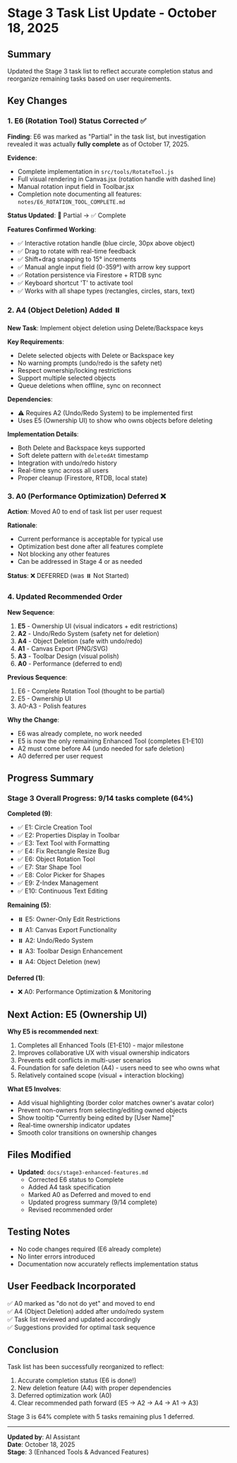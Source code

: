 # Stage 3 Task List Update - October 18, 2025

## Summary
Updated the Stage 3 task list to reflect accurate completion status and reorganize remaining tasks based on user requirements.

## Key Changes

### 1. E6 (Rotation Tool) Status Corrected ✅
**Finding**: E6 was marked as "Partial" in the task list, but investigation revealed it was actually **fully complete** as of October 17, 2025.

**Evidence**:
- Complete implementation in `src/tools/RotateTool.js`
- Full visual rendering in Canvas.jsx (rotation handle with dashed line)
- Manual rotation input field in Toolbar.jsx
- Completion note documenting all features: `notes/E6_ROTATION_TOOL_COMPLETE.md`

**Status Updated**: 🔄 Partial → ✅ Complete

**Features Confirmed Working**:
- ✅ Interactive rotation handle (blue circle, 30px above object)
- ✅ Drag to rotate with real-time feedback
- ✅ Shift+drag snapping to 15° increments
- ✅ Manual angle input field (0-359°) with arrow key support
- ✅ Rotation persistence via Firestore + RTDB sync
- ✅ Keyboard shortcut 'T' to activate tool
- ✅ Works with all shape types (rectangles, circles, stars, text)

### 2. A4 (Object Deletion) Added ⏸️
**New Task**: Implement object deletion using Delete/Backspace keys

**Key Requirements**:
- Delete selected objects with Delete or Backspace key
- No warning prompts (undo/redo is the safety net)
- Respect ownership/locking restrictions
- Support multiple selected objects
- Queue deletions when offline, sync on reconnect

**Dependencies**: 
- ⚠️ Requires A2 (Undo/Redo System) to be implemented first
- Uses E5 (Ownership UI) to show who owns objects before deleting

**Implementation Details**:
- Both Delete and Backspace keys supported
- Soft delete pattern with `deletedAt` timestamp
- Integration with undo/redo history
- Real-time sync across all users
- Proper cleanup (Firestore, RTDB, local state)

### 3. A0 (Performance Optimization) Deferred ❌
**Action**: Moved A0 to end of task list per user request

**Rationale**:
- Current performance is acceptable for typical use
- Optimization best done after all features complete
- Not blocking any other features
- Can be addressed in Stage 4 or as needed

**Status**: ❌ DEFERRED (was ⏸️ Not Started)

### 4. Updated Recommended Order
**New Sequence**:
1. **E5** - Ownership UI (visual indicators + edit restrictions)
2. **A2** - Undo/Redo System (safety net for deletion)
3. **A4** - Object Deletion (safe with undo/redo)
4. **A1** - Canvas Export (PNG/SVG)
5. **A3** - Toolbar Design (visual polish)
6. **A0** - Performance (deferred to end)

**Previous Sequence**:
1. E6 - Complete Rotation Tool (thought to be partial)
2. E5 - Ownership UI
3. A0-A3 - Polish features

**Why the Change**:
- E6 was already complete, no work needed
- E5 is now the only remaining Enhanced Tool (completes E1-E10)
- A2 must come before A4 (undo needed for safe deletion)
- A0 deferred per user request

## Progress Summary

### Stage 3 Overall Progress: 9/14 tasks complete (64%)

**Completed (9)**:
- ✅ E1: Circle Creation Tool
- ✅ E2: Properties Display in Toolbar
- ✅ E3: Text Tool with Formatting
- ✅ E4: Fix Rectangle Resize Bug
- ✅ E6: Object Rotation Tool
- ✅ E7: Star Shape Tool
- ✅ E8: Color Picker for Shapes
- ✅ E9: Z-Index Management
- ✅ E10: Continuous Text Editing

**Remaining (5)**:
- ⏸️ E5: Owner-Only Edit Restrictions
- ⏸️ A1: Canvas Export Functionality
- ⏸️ A2: Undo/Redo System
- ⏸️ A3: Toolbar Design Enhancement
- ⏸️ A4: Object Deletion (new)

**Deferred (1)**:
- ❌ A0: Performance Optimization & Monitoring

## Next Action: E5 (Ownership UI)

**Why E5 is recommended next**:
1. Completes all Enhanced Tools (E1-E10) - major milestone
2. Improves collaborative UX with visual ownership indicators
3. Prevents edit conflicts in multi-user scenarios
4. Foundation for safe deletion (A4) - users need to see who owns what
5. Relatively contained scope (visual + interaction blocking)

**What E5 Involves**:
- Add visual highlighting (border color matches owner's avatar color)
- Prevent non-owners from selecting/editing owned objects
- Show tooltip "Currently being edited by [User Name]"
- Real-time ownership indicator updates
- Smooth color transitions on ownership changes

## Files Modified
- **Updated**: `docs/stage3-enhanced-features.md`
  - Corrected E6 status to Complete
  - Added A4 task specification
  - Marked A0 as Deferred and moved to end
  - Updated progress summary (9/14 complete)
  - Revised recommended order

## Testing Notes
- No code changes required (E6 already complete)
- No linter errors introduced
- Documentation now accurately reflects implementation status

## User Feedback Incorporated
✅ A0 marked as "do not do yet" and moved to end  
✅ A4 (Object Deletion) added after undo/redo system  
✅ Task list reviewed and updated accordingly  
✅ Suggestions provided for optimal task sequence  

## Conclusion
Task list has been successfully reorganized to reflect:
1. Accurate completion status (E6 is done!)
2. New deletion feature (A4) with proper dependencies
3. Deferred optimization work (A0) 
4. Clear recommended path forward (E5 → A2 → A4 → A1 → A3)

Stage 3 is 64% complete with 5 tasks remaining plus 1 deferred.

---

**Updated by**: AI Assistant  
**Date**: October 18, 2025  
**Stage**: 3 (Enhanced Tools & Advanced Features)


